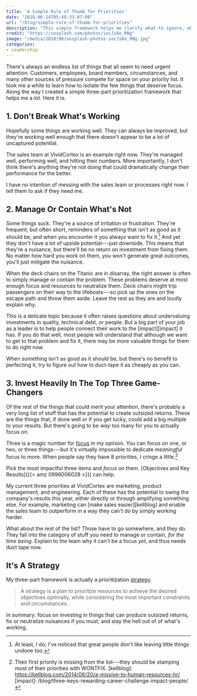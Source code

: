 ```yaml
---
title: 'A Simple Rule of Thumb for Priorities'
date: "2018-06-14T05:48:33-07:00"
url: "/blog/simple-rule-of-thumb-for-priorities"
description: "This simple framework helps me clarify what to ignore, what to manage, and what to invest in."
credit: "https://unsplash.com/photos/iecJiKe_RNg"
image: "/media/2018/06/unsplash-photos-iecJiKe_RNg.jpg"
categories:
- Leadership
---
```


There's always an endless list of things that all seem to need urgent attention.
Customers, employees, board members, circumstances, and many other sources of pressure compete for space on your priority list.
It took me a while to learn how to isolate the few things that deserve focus.
Along the way I created a simple three-part prioritization framework that helps me a lot.
Here it is.

## 1. Don't Break What's Working

Hopefully some things are working well.
They can always be improved, but they're working well enough that there doesn't appear to be a lot of uncaptured potential.

The sales team at VividCortex is an example right now.
They're managed well, performing well, and hitting their numbers.
More importantly, I don't think there's anything they're not doing that could dramatically change their performance for the better.

I have no intention of messing with the sales team or processes right now.
I tell them to ask if they need me.

## 2. Manage Or Contain What's Not

Some things suck.
They're a source of irritation or frustration.
They're frequent, but often short, reminders of something that isn't as good as it should be, and when you encounter it you always want to fix it.[^fix]
And yet they don't have a lot of upside potential---just downside.
This means that they're a nuisance, but there'll be no return on investment from fixing them.
No matter how hard you work on them, you won't generate great outcomes, you'll just mitigate the nuisance.

When the deck chairs on the Titanic are in disarray, the right answer is often to simply manage or contain the problem.
These problems deserve at most enough focus and resources to neutralize them.
Deck chairs might trip passengers on their way to the lifeboats---so pick up the ones on the escape path and throw them aside.
Leave the rest as they are and loudly explain why.

This is a delicate topic because it often raises questions about undervaluing investments in quality, technical debt, or people.
But a big part of your job as a leader is to help people connect their work to the [impact][impact] it has.
If you do that well, most people will understand that although we want to get to that problem and fix it, there may be more valuable things for them to do right now.

When something isn't as good as it should be, but there's no benefit to perfecting it, try to figure out how to duct-tape it as cheaply as you can.

## 3. Invest Heavily In The Top Three Game-Changers

Of the rest of the things that could merit your attention, there's probably a very long list of stuff that has the potential to create outsized returns.
These are the things that, if done well or if you get lucky, could add a big multiple to your results.
But there's going to be *way* too many for you to actually focus on.

Three is a magic number for [focus](/blog/2014/07/05/on-focus/) in my opinion.
You can focus on one, or two, or three things---but it's virtually impossible to dedicate *meaningful* focus to more.
When people say they have 8 priorities, I cringe a little.[^priorities]

Pick the most impactful three items and *focus* on them.
[Objectives and Key Results]({{< amz 0996006028 >}}) can help.

My current three priorities at VividCortex are marketing, product management, and engineering.
Each of these has the potential to swing the company's results this year, either directly or through amplifying something else.
For example, marketing can [make sales easier][kellblog] and enable the sales team to outperform in a way they can't do by simply working harder.

What about the rest of the list?
Those have to go somewhere, and they do.
They fall into the category of stuff you need to manage or contain, *for the time being*.
Explain to the team why it can't be a focus *yet*, and thus needs duct tape now.

## It's A Strategy

My three-part framework is actually a prioritization [strategy](/blog/strategy/).

> A strategy is a plan to prioritize resources to achieve the desired objectives optimally, while considering the most important constraints and circumstances.

In summary: focus on investing in things that can produce outsized returns, fix or neutralize nuisances if you must, and stay the hell out of of what's working.

[^fix]: At least, I do; I've noticed that great people don't like leaving little things undone too.
[^priorities]: Their first priority is missing from the list---they should be stamping most of their priorities with WONTFIX.
[kellblog]: https://kellblog.com/2014/08/20/a-missive-to-human-resources-hr/
[impact]: /blog/three-keys-rewarding-career-challenge-impact-people/
